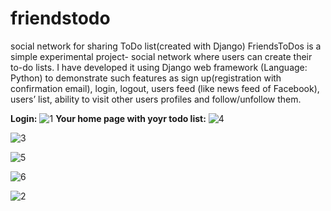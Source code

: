 # friendstodo
social network for sharing ToDo list(created with Django)
FriendsToDos is a simple experimental project- social network where users can create their to-do lists. I have developed it using Django web framework (Language: Python) to demonstrate such features as sign up(registration with confirmation email), login, logout, users feed (like news feed of Facebook), users’ list, ability to visit other users profiles and follow/unfollow them.

**Login:**
![1](https://user-images.githubusercontent.com/34911523/49246493-7dbcd380-f42e-11e8-8207-ae776f49531b.PNG)
**Your home page with yoyr todo list:**
![4](https://user-images.githubusercontent.com/34911523/49246692-f6239480-f42e-11e8-8363-c2912b820309.PNG)

![3](https://user-images.githubusercontent.com/34911523/49246680-ec9a2c80-f42e-11e8-81c7-e65957a6e579.PNG)




![5](https://user-images.githubusercontent.com/34911523/49246704-fe7bcf80-f42e-11e8-9524-794b33e87c03.PNG)

![6](https://user-images.githubusercontent.com/34911523/49246716-08053780-f42f-11e8-9b59-1cb4a41b9c3c.PNG)

![2](https://user-images.githubusercontent.com/34911523/49246534-96c58480-f42e-11e8-9ee2-a00316e61fb1.PNG)
